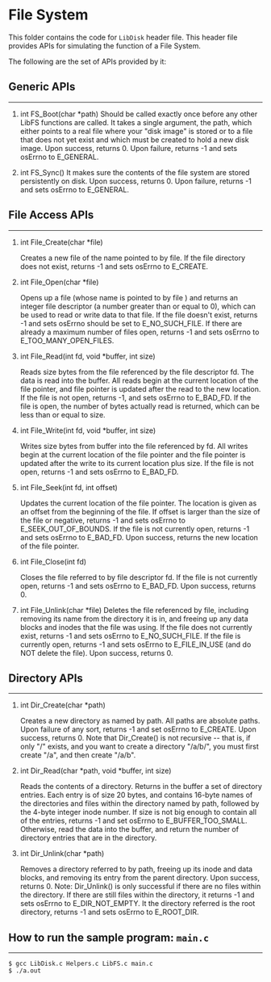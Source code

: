 
# File System

This folder contains the code for `LibDisk` header file. This header file provides APIs for simulating the function of a File System.

The following are the set of APIs provided by it:

## Generic APIs

----
1. int FS_Boot(char *path)
    Should be called exactly once before any other LibFS functions are called. It takes a single argument, the path, which either points to a real file where your "disk image" is stored or to a file that does not yet exist and which must be created to hold a new disk image. Upon success, returns 0. Upon failure, returns -1 and sets osErrno to E_GENERAL.

2. int FS_Sync()
    It makes sure the contents of the file system are stored persistently on disk. Upon success, returns 0. Upon failure, returns -1 and sets osErrno to E_GENERAL.


## File Access APIs

----
1. int File_Create(char *file)

    Creates a new file of the name pointed to by file. If the file directory does not exist, returns -1 and sets osErrno to E_CREATE. 

2. int File_Open(char *file)

    Opens up a file (whose name is pointed to by file ) and returns an integer file descriptor (a number greater than or equal to 0), which can be used to read or write data to that file. If the file doesn't exist, returns -1 and sets osErrno should be set to E_NO_SUCH_FILE. If there are already a maximum number of files open, returns -1 and sets osErrno to E_TOO_MANY_OPEN_FILES.

3. int File_Read(int fd, void *buffer, int size)

    Reads size bytes from the file referenced by the file descriptor fd. The data is read into the buffer. All reads begin at the current location of the file pointer, and file pointer is updated after the read to the new location. If the file is not open, returns -1, and sets osErrno to E_BAD_FD. If the file is open, the number of bytes actually read is returned, which can be less than or equal to size. 

4. int File_Write(int fd, void *buffer, int size)

    Writes size bytes from buffer into the file referenced by fd. All writes begin at the current location of the file pointer and the file pointer is updated after the write to its current location plus size. If the file is not open, returns -1 and sets osErrno to E_BAD_FD.

5. int File_Seek(int fd, int offset)

    Updates the current location of the file pointer. The location is given as an offset from the beginning of the file. If offset is larger than the size of the file or negative, returns -1 and sets osErrno to E_SEEK_OUT_OF_BOUNDS. If the file is not currently open, returns -1 and sets osErrno to E_BAD_FD. Upon success, returns the new location of the file pointer.

6. int File_Close(int fd)

    Closes the file referred to by file descriptor fd. If the file is not currently open, returns -1 and sets osErrno to E_BAD_FD. Upon success, returns 0.

7. int File_Unlink(char *file)
    Deletes the file referenced by file, including removing its name from the directory it is in, and freeing up any data blocks and inodes that the file was using. If the file does not currently exist, returns -1 and sets osErrno to E_NO_SUCH_FILE. If the file is currently open, returns -1 and sets osErrno to E_FILE_IN_USE (and do NOT delete the file). Upon success, returns 0.

## Directory APIs

----
1. int Dir_Create(char *path)

    Creates a new directory as named by path. All paths are absolute paths. Upon failure of any sort, returns -1 and set osErrno to E_CREATE. Upon success, returns 0. Note that Dir_Create() is not recursive -- that is, if only "/" exists, and you want to create a directory "/a/b/", you must first create "/a", and then create "/a/b".

2. int Dir_Read(char *path, void *buffer, int size)

    Reads the contents of a directory. Returns in the buffer a set of directory entries. Each entry is of size 20 bytes, and contains 16-byte names of the directories and files within the directory named by path, followed by the 4-byte integer inode number. If size is not big enough to contain all of the entries, returns -1 and set osErrno to E_BUFFER_TOO_SMALL. Otherwise, read the data into the buffer, and return the number of directory entries that are in the directory.

3. int Dir_Unlink(char *path)

    Removes a directory referred to by path, freeing up its inode and data blocks, and removing its entry from the parent directory. Upon success, returns 0. Note: Dir_Unlink() is only successful if there are no files within the directory. If there are still files within the directory, it returns -1 and sets osErrno to E_DIR_NOT_EMPTY. It the directory referred is the root directory, returns -1 and sets osErrno to E_ROOT_DIR.


## How to run the sample program: `main.c`

----
    $ gcc LibDisk.c Helpers.c LibFS.c main.c
    $ ./a.out

